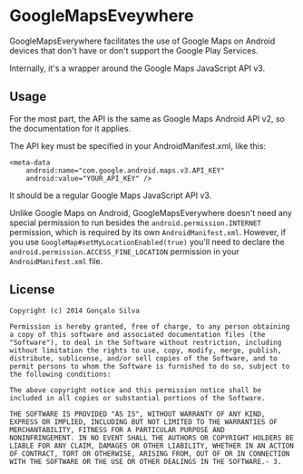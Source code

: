 # GoogleMapsEveywhere

GoogleMapsEverywhere facilitates the use of Google Maps on Android devices that don't have or don't support the Google Play Services.

Internally, it's a wrapper around the Google Maps JavaScript API v3.

## Usage

For the most part, the API is the same as Google Maps Android API v2, so the documentation for it applies.

The API key must be specified in your AndroidManifest.xml, like this:

    <meta-data
        android:name="com.google.android.maps.v3.API_KEY"
        android:value="YOUR_API_KEY" />

It should be a regular Google Maps JavaScript API v3.

Unlike Google Maps on Android, GoogleMapsEverywhere doesn't need any special permission to run besides the `android.permission.INTERNET` permission, which is required by its own `AndroidManifest.xml`. However, if you use `GoogleMap#setMyLocationEnabled(true)` you'll need to declare the `android.permission.ACCESS_FINE_LOCATION` permission in your `AndroidManifest.xml` file.

## License

    Copyright (c) 2014 Gonçalo Silva

    Permission is hereby granted, free of charge, to any person obtaining
    a copy of this software and associated documentation files (the
    "Software"), to deal in the Software without restriction, including
    without limitation the rights to use, copy, modify, merge, publish,
    distribute, sublicense, and/or sell copies of the Software, and to
    permit persons to whom the Software is furnished to do so, subject to
    the following conditions:

    The above copyright notice and this permission notice shall be
    included in all copies or substantial portions of the Software.

    THE SOFTWARE IS PROVIDED "AS IS", WITHOUT WARRANTY OF ANY KIND,
    EXPRESS OR IMPLIED, INCLUDING BUT NOT LIMITED TO THE WARRANTIES OF
    MERCHANTABILITY, FITNESS FOR A PARTICULAR PURPOSE AND
    NONINFRINGEMENT. IN NO EVENT SHALL THE AUTHORS OR COPYRIGHT HOLDERS BE
    LIABLE FOR ANY CLAIM, DAMAGES OR OTHER LIABILITY, WHETHER IN AN ACTION
    OF CONTRACT, TORT OR OTHERWISE, ARISING FROM, OUT OF OR IN CONNECTION
    WITH THE SOFTWARE OR THE USE OR OTHER DEALINGS IN THE SOFTWARE.- 3. 
